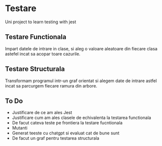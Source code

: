 # Testare

Uni project to learn testing with jest

## Testare Functionala

Impart datele de intrare in clase, si aleg o valoare aleatoare din fiecare clasa astefel incat
sa acopar toare cazurile.

## Testare Structurala

Transformam programul intr-un graf orientat si alegem date de intrare astfel incat sa parcurgem
fiecare ramura din arbore.

## To Do

- Justificare de ce am ales Jest
- Justificare cum am ales clasele de echivalenta la testarea functionala
- De facut cateva teste pe frontiera la testare fucntionala
- Mutanti
- Generat teeste cu chatgpt si evaluat cat de bune sunt
- De facut un graf pentru testarea structurala
